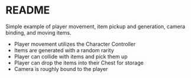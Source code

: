 # README #

Simple example of player movement, item pickup and generation, camera binding, and moving items.

- Player movement utilizes the Character Controller
- Items are generated with a random rarity
- Player can collide with items and pick them up
- Player can drop the items into their Chest for storage
- Camera is roughly bound to the player

